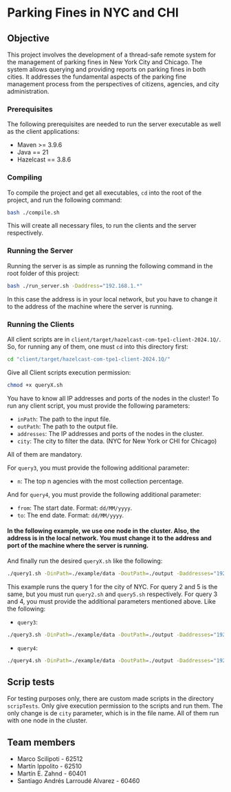 # Parking Fines in NYC and CHI

## Objective

This project involves the development of a thread-safe remote system for the management of parking fines in New York City and Chicago. The system allows querying and providing reports on parking fines in both cities. It addresses the fundamental aspects of the parking fine management process from the perspectives of citizens, agencies, and city administration.

### Prerequisites

The following prerequisites are needed to run the server executable as well as the client applications:
- Maven >= 3.9.6
- Java == 21
- Hazelcast == 3.8.6

### Compiling

To compile the project and get all executables, `cd` into the root of the project, and run the following command:

```Bash
bash ./compile.sh
```

This will create all necessary files, to run the clients and the server respectively.

### Running the Server

Running the server is as simple as running the following command in the root folder of this project:

```bash
bash ./run_server.sh -Daddress="192.168.1.*"
```

In this case the address is in your local network, but you have to change it to the address of the machine where the server is running.

### Running the Clients

All client scripts are in `client/target/hazelcast-com-tpe1-client-2024.1Q/`.
So, for running any of them, one must `cd` into this directory first:
```bash
cd "client/target/hazelcast-com-tpe1-client-2024.1Q/"
```

Give all Client scripts execution permission:
```bash
chmod +x queryX.sh
```

You have to know all IP addresses and ports of the nodes in the cluster! To run any client script, you must provide the following parameters:

- `inPath`: The path to the input file.
- `outPath`: The path to the output file.
- `addresses`: The IP addresses and ports of the nodes in the cluster.
- `city`: The city to filter the data. (NYC for New York or CHI for Chicago)

All of them are mandatory.

For `query3`, you must provide the following additional parameter:
- `n`: The top n agencies with the most collection percentage.

And for `query4`, you must provide the following additional parameter:
- `from`: The start date. Format: `dd/MM/yyyy`.
- `to`: The end date. Format: `dd/MM/yyyy`.

#### In the following example, we use one node in the cluster. Also, the address is in the local network. You must change it to the address and port of the machine where the server is running.

And finally run the desired `queryX.sh` like the following:
```bash
./query1.sh -DinPath=./example/data -DoutPath=./output -Daddresses="192.168.1.*:5701" -Dcity=NYC
```
This example runs the query 1 for the city of NYC. For query 2 and 5 is the same, but you must run `query2.sh` and `query5.sh` respectively. For query 3 and 4, you must provide the additional parameters mentioned above.
Like the following:

- `query3`:
```bash
./query3.sh -DinPath=./example/data -DoutPath=./output -Daddresses="192.168.1.*:5701" -Dcity=NYC -Dn=5
```

- `query4`:
```bash
./query4.sh -DinPath=./example/data -DoutPath=./output -Daddresses="192.168.1.*:5701" -Dcity=NYC -Dfrom=01/01/2019 -Dto=01/01/2020
```

## Scrip tests

For testing purposes only, there are custom made scripts in the directory `scripTests`.
Only give execution permission to the scripts and run them.
The only change is de `city` parameter, which is in the file name.
All of them run with one node in the cluster.

## Team members

- Marco Scilipoti - 62512
- Martín Ippolito - 62510
- Martín E. Zahnd - 60401
- Santiago Andrés Larroudé Alvarez - 60460